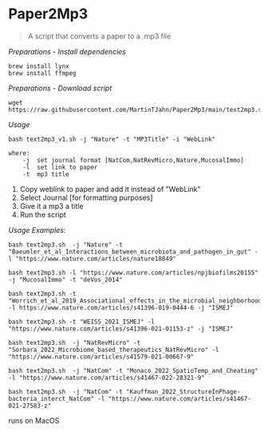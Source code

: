 # Paper2Mp3
> A script that converts a paper to a .mp3 file




_Preparations - Install dependencies_

```
brew install lynx
brew install ffmpeg
```
_Preparations - Download script_
```
wget https://raw.githubusercontent.com/MartinTJahn/Paper2Mp3/main/text2mp3.sh
```

_Usage_
```
bash text2mp3_v1.sh -j "Nature" -t "MP3Title" -i "WebLink"

where:
    -j  set journal format [NatCom,NatRevMicro,Nature,MucosalImmo] 
    -l  set link to paper 
    -t  mp3 title
```

1. Copy weblink to paper and add it instead of "WebLink" 
2. Select Journal [for formatting purposes]
3. Give it a mp3 a title
4. Run the script


_Usage Examples:_

```
bash text2mp3.sh  -j "Nature" -t "Baeumler_et_al_Interactions_between_microbiota_and_pathogen_in_gut" -l "https://www.nature.com/articles/nature18849"

bash text2mp3.sh -l "https://www.nature.com/articles/npjbiofilms20155" -j "MucosalImmo" -t "deVos_2014" 

bash text2mp3.sh -t "Worrich_et_al_2019_Associational_effects_in_the_microbial_neighborhood" -l https://www.nature.com/articles/s41396-019-0444-6 -j "ISMEJ"

bash text2mp3.sh -t "WEISS_2021_ISMEJ" -l "https://www.nature.com/articles/s41396-021-01153-z" -j "ISMEJ"

bash text2mp3.sh  -j "NatRevMicro" -t "Sorbara_2022_Microbiome_based_therapeutics_NatRevMicro" -l "https://www.nature.com/articles/s41579-021-00667-9"

bash text2mp3.sh  -j "NatCom" -t "Monaco_2022_SpatioTemp_and_Cheating" -l "https://www.nature.com/articles/s41467-022-28321-9"

bash text2mp3.sh  -j "NatCom" -t "Kauffman_2022_StructureInPhage-bacteria_interct_NatCom" -l "https://www.nature.com/articles/s41467-021-27583-z"
```

runs on MacOS 

